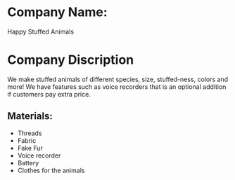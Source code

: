 # Company Name:
Happy Stuffed Animals 
# Company Discription
We make stuffed animals of different species, size, stuffed-ness, colors and more! We have features such as voice recorders that is an optional addition if customers pay extra price.

## Materials:
* Threads
* Fabric
* Fake Fur
* Voice recorder
* Battery
* Clothes for the animals

